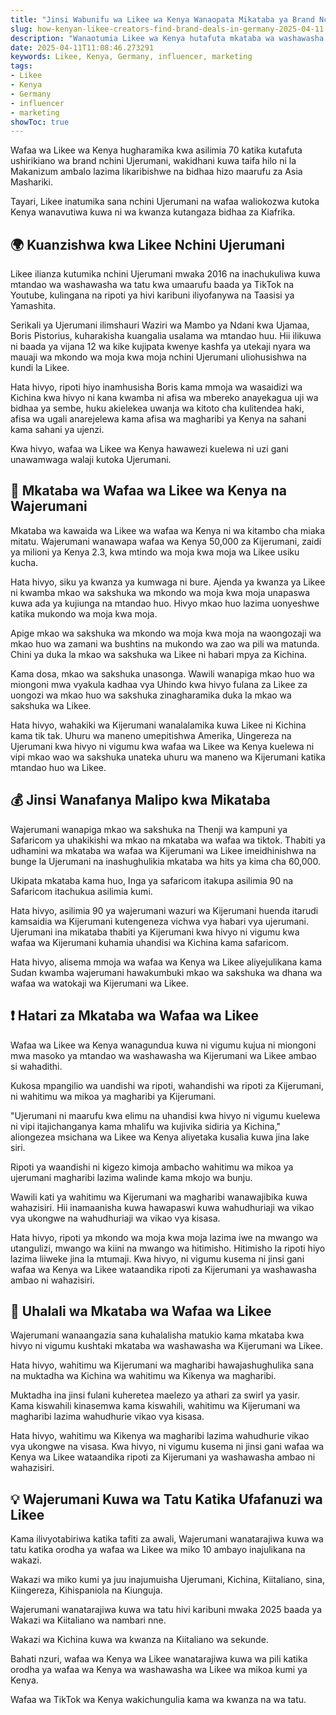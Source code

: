 ```yaml
---
title: "Jinsi Wabunifu wa Likee wa Kenya Wanaopata Mikataba ya Brand Nchini Ujerumani"
slug: how-kenyan-likee-creators-find-brand-deals-in-germany-2025-04-11
description: "Wanaotumia Likee wa Kenya hutafuta mkataba wa washawasha nchini Ujerumani"
date: 2025-04-11T11:08:46.273291
keywords: Likee, Kenya, Germany, influencer, marketing
tags:
- Likee
- Kenya
- Germany
- influencer
- marketing
showToc: true
---
```


Wafaa wa Likee wa Kenya hugharamika kwa asilimia 70 katika kutafuta ushirikiano wa brand nchini Ujerumani, wakidhani kuwa taifa hilo ni la Makanizum ambalo lazima likaribishwe na bidhaa hizo maarufu za Asia Mashariki.

Tayari, Likee inatumika sana nchini Ujerumani na wafaa waliokozwa kutoka Kenya wanavutiwa kuwa ni wa kwanza kutangaza bidhaa za Kiafrika.

## 🌍 Kuanzishwa kwa Likee Nchini Ujerumani

Likee ilianza kutumika nchini Ujerumani mwaka 2016 na inachukuliwa kuwa mtandao wa washawasha wa tatu kwa umaarufu baada ya TikTok na Youtube, kulingana na ripoti ya hivi karibuni iliyofanywa na Taasisi ya Yamashita.

Serikali ya Ujerumani ilimshauri Waziri wa Mambo ya Ndani kwa Ujamaa, Boris Pistorius, kuharakisha kuangalia usalama wa mtandao huu. Hii ilikuwa ni baada ya vijana 12 wa kike kujipata kwenye kashfa ya utekaji nyara wa mauaji wa mkondo wa moja kwa moja nchini Ujerumani uliohusishwa na kundi la Likee.

Hata hivyo, ripoti hiyo inamhusisha Boris kama mmoja wa wasaidizi wa Kichina kwa hivyo ni kana kwamba ni afisa wa mbereko anayekagua uji wa bidhaa ya sembe, huku akielekea uwanja wa kitoto cha kulitendea haki, afisa wa ugali anarejelewa kama afisa wa magharibi ya Kenya na sahani kama sahani ya ujenzi.

Kwa hivyo, wafaa wa Likee wa Kenya hawawezi kuelewa ni uzi gani unawamwaga walaji kutoka Ujerumani.

## 🤝 Mkataba wa Wafaa wa Likee wa Kenya na Wajerumani

Mkataba wa kawaida wa Likee wa wafaa wa Kenya ni wa kitambo cha miaka mitatu. Wajerumani wanawapa wafaa wa Kenya 50,000 za Kijerumani, zaidi ya milioni ya Kenya 2.3, kwa mtindo wa moja kwa moja wa Likee usiku kucha.


Hata hivyo, siku ya kwanza ya kumwaga ni bure. Ajenda ya kwanza ya Likee ni kwamba mkao wa sakshuka wa mkondo wa moja kwa moja unapaswa kuwa ada ya kujiunga na mtandao huo. Hivyo mkao huo lazima uonyeshwe katika mukondo wa moja kwa moja. 

Apige mkao wa sakshuka wa mkondo wa moja kwa moja na waongozaji wa mkao huo wa zamani wa bushtins na mukondo wa zao wa pili wa matunda. Chini ya duka la mkao wa sakshuka wa Likee ni habari mpya za Kichina. 

Kama dosa, mkao wa sakshuka unasonga. Wawili wanapiga mkao huo wa miongoni mwa vyakula kadhaa vya Uhindo kwa hivyo fulana za Likee za uongozi wa mkao huo wa sakshuka zinagharamika duka la mkao wa sakshuka wa Likee. 

Hata hivyo, wahakiki wa Kijerumani wanalalamika kuwa Likee ni Kichina kama tik tak. Uhuru wa maneno umepitishwa Amerika, Uingereza na Ujerumani kwa hivyo ni vigumu kwa wafaa wa Likee wa Kenya kuelewa ni vipi mkao wao wa sakshuka unateka uhuru wa maneno wa Kijerumani katika mtandao huo wa Likee.

## 💰 Jinsi Wanafanya Malipo kwa Mikataba

Wajerumani wanapiga mkao wa sakshuka na Thenji wa kampuni ya Safaricom ya uhakikishi wa mkao na mkataba wa wafaa wa tiktok. Thabiti ya udhamini wa mkataba wa wafaa wa  Kijerumani wa Likee imeidhinishwa na bunge la Ujerumani na inashughulikia mkataba wa hits ya kima cha 60,000.

Ukipata mkataba kama huo, Inga ya safaricom itakupa asilimia 90 na Safaricom itachukua asilimia kumi. 

Hata hivyo, asilimia 90 ya wajerumani wazuri wa Kijerumani huenda itarudi kamsaidia wa Kijerumani kutengeneza vichwa vya habari vya ujerumani. Ujerumani ina mikataba thabiti ya Kijerumani kwa hivyo ni vigumu kwa wafaa wa Kijerumani kuhamia uhandisi wa Kichina kama safaricom. 

Hata hivyo, alisema mmoja wa wafaa wa Kenya wa Likee aliyejulikana kama Sudan kwamba wajerumani hawakumbuki mkao wa sakshuka wa dhana wa wafaa wa watokaji wa Kijerumani wa Likee.

## ❗ Hatari za Mkataba wa Wafaa wa Likee

Wafaa wa Likee wa Kenya wanagundua kuwa ni vigumu kujua ni miongoni mwa masoko ya mtandao wa washawasha wa Kijerumani wa Likee ambao si wahadithi.

Kukosa mpangilio wa uandishi wa ripoti, wahandishi wa ripoti za Kijerumani, ni wahitimu wa mikoa ya magharibi ya Kijerumani. 

"Ujerumani ni maarufu kwa elimu na uhandisi kwa hivyo ni vigumu kuelewa ni vipi itajichanganya kama mhalifu wa kujivika sidiria ya Kichina," aliongezea msichana wa Likee wa Kenya aliyetaka kusalia kuwa jina lake siri.

Ripoti ya waandishi ni kigezo kimoja ambacho wahitimu wa  mikoa ya ujerumani magharibi lazima walinde kama mkojo wa bunju. 

Wawili kati ya wahitimu wa Kijerumani wa magharibi wanawajibika kuwa wahazisiri. Hii inamaanisha kuwa hawapaswi kuwa wahudhuriaji wa vikao vya ukongwe na wahudhuriaji wa vikao vya kisasa.

Hata hivyo, ripoti ya mkondo wa moja kwa moja lazima iwe na mwango  wa utangulizi, mwango wa kiini na mwango wa hitimisho. Hitimisho la ripoti hiyo lazima liiweke jina la  mtumaji. Kwa hivyo, ni vigumu kusema ni jinsi gani wafaa wa Kenya wa Likee wataandika ripoti za Kijerumani ya washawasha ambao ni  wahazisiri.

## 📢 Uhalali wa Mkataba wa Wafaa wa Likee

Wajerumani wanaangazia sana kuhalalisha matukio kama mkataba kwa hivyo ni vigumu kushtaki mkataba wa washawasha wa Kijerumani wa Likee. 

Hata hivyo, wahitimu wa Kijerumani wa magharibi hawajashughulika sana na muktadha wa Kichina wa wahitimu wa Kikenya wa magharibi. 

Muktadha ina jinsi fulani kuheretea maelezo ya athari za swirl ya yasir. Kama kiswahili kinasemwa kama  kiswahili, wahitimu wa Kijerumani wa magharibi lazima wahudhurie vikao vya kisasa. 

Hata hivyo, wahitimu wa Kikenya wa magharibi lazima wahudhurie vikao vya ukongwe na visasa. Kwa hivyo, ni vigumu kusema ni jinsi gani wafaa wa Kenya wa Likee wataandika ripoti za Kijerumani ya washawasha ambao  ni wahazisiri.

## 💡 Wajerumani Kuwa wa Tatu Katika Ufafanuzi wa Likee

Kama ilivyotabiriwa katika tafiti za awali, Wajerumani wanatarajiwa kuwa wa tatu katika orodha ya wafaa wa Likee wa miko 10 ambayo inajulikana na wakazi. 

Wakazi wa miko kumi ya juu inajumuisha Ujerumani, Kichina, Kiitaliano, sina, Kiingereza, Kihispaniola na Kiunguja.

Wajerumani wanatarajiwa kuwa wa tatu hivi karibuni mwaka 2025 baada ya  Wakazi wa Kiitaliano wa nambari nne.

Wakazi wa Kichina kuwa wa kwanza na Kiitaliano wa sekunde. 

Bahati nzuri, wafaa wa Kenya wa Likee wanatarajiwa kuwa wa pili katika orodha ya wafaa wa Kenya wa washawasha wa Likee wa mikoa kumi ya Kenya.

Wafaa wa TikTok wa Kenya wakichungulia kama wa kwanza na wa tatu.